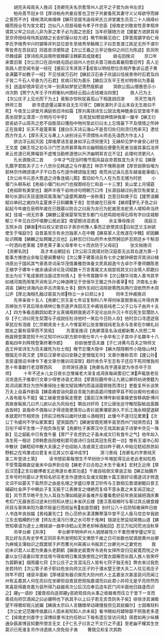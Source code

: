 <!-- { "loadSidebar": true } -->
　　胡完夫母周夫人挽词【尧卿完夫名宗愈常州人武平之子尝为尚书左丞】
　　柏舟髙节冠乡邻【厚诗柏舟共姜自誓也卫世子共姜蚤死其妻守义父母欲夺而嫁之誓而不许】绛帐清风耸缙绅【縯苻坚就韦逞母宋氏立讲堂置生员百二十人隔绛纱幔而授业号为宣文君】岂似凡人但慈母能令孝子作忠臣【倬南史刘敬宣性至孝桓序谓其父牢之曰此儿非为家之孝子必为国之忠臣】当年织屦随方进【援翟方进辞其母至京师授经母怜其幼随之长安织屦以给方进】晩节称觞见伯仁【厚晋周顗字伯仁母李氏字络秀中兴时顗等并列显位尝冬至络秀举觞赐三子曰吾昔渡江跣足无所不谓尔等皆贵在吾目前】囘首悲凉便陈迹【次公王羲之兰亭记俛仰之间已为陈迹】凯风吹尽棘成薪【厚诗凯风自南吹彼棘薪注棘薪其成就者】
　　姚屯田挽词
　　京口年来耆旧衰【次公京口在润州姚屯田必润州人也钦夫晋习凿齿着襄阳耆旧传】高人沦丧路人悲空闻韦叟一经在【援前汉韦贤其子成皆以明经厯位丞相齐鲁谚云遗子黄金满籯不如教子一经】不见恬侯万石时【縯前汉石奋子庆諡曰恬侯景帝时石君及四子皆二千石人号奋为万石君】贫病只知为善乐【縯后汉东平王苍对明帝曰为善最乐】逍遥却恨弃官迟七年一别真如梦犹记萧然瘦鹤姿
　　哭欧公孤山僧惠思示小诗次韵【熈宁九年壬子作邦衡杭州图经云孤山去钱塘治四里】
　　故人已为土【次公庄子上见光而下为土】衰鬓亦惊秋犹喜孤山下相逢説旧游
　　吊天竺海月辨师三首
　　欲寻遗迹彊沾裳本自无生可得亡【縯张湛列子注云本自无生故曰不死】今夜生公讲堂月满庭依旧冷如霜【厚刘禹钖诗生公説法鬼神聴身后空堂夜不扄髙坐寂寥尘漠漠一方明月可中亭】
　　生死犹如臂屈伸情钟我辈一酸辛【縯王衍尝丧幼子山简吊之悲不自胜简曰懐抱中物何至此衍曰太上忘情最下不及情情之所钟正在我辈】乐天不是蓬莱客【援白乐天诗云海山不是吾归处归则须归兠率天】慿仗西方作主人【厚乐天又与果上人诀别诗云不须惆怅从师去先请西方作主人】
　　欲访浮云起灭因【厚维摩诘言是身如浮云须臾便灭】无縁却见梦中身安心好住王文度【縯王坦之初与沙门竺法师甚厚每共论幽明报应便要先死者当报其事后法师来云贫道已死罪福皆不虚惟当勤修道徳以升济幽明耳言讫不见】此理何须更问人
　　孔长源挽词二首
　　少年才气冠当时晚节孤风益自竒君胜宜为夫子后【縯唐孔戡字君胜夫子三十八世孙见韩退之与作墓志】林宗不愧蔡邕碑【厚世説蔡伯喈为郭林宗作碑颂谓卢子干曰吾与冇道作碑颂独无愧】南荒尚记诛元恶东越谁能事细儿【次公尚书元恶大憝退之诗鲁连细儿黠】耆旧如今几人在为吾无憾为时悲
　　小堰门头柳系舩【尭祖小堰门杭州门也按图经在仁和县一十三里】吴山堂上月侵筵【尭祖即有美堂也】潮声半夜千岩响诗句明朝万口传【长源自越过杭夜饮有美堂上聨句长源曰天目逺随双鳯落海门遥蹙两潮趋一坐称善】岂意日斜庚子后【援贾谊鵩赋曰单阏之嵗四月孟夏庚子日斜鵩集于舎】忽惊嵗在巳辰年【縯郑梦孔子告之曰起起今年嵗在辰明年嵗在已既寤以防合之曰辰为龙已为蛇嵗至龙蛇贤人嗟知命当终矣】佳城一闭无穷事【縯滕公夏侯婴常驾至东都门马悲鸣踣地得石椁有字曰佳城郁郁三千年见白日吁嗟滕公居此室】南望题诗泪洒浅
　　余主簿母挽词
　　闺庭兰玉照乡闾【縯谢传曰叔父安尝曰子弟亦何豫人事而正欲使其佳曰如芝兰玉树欲使生于堦庭尔】自昔虽贫乐有余岂独家人在中餽【縯易家人无攸遂在中餽】却因麟趾识闗雎【縯麟之趾闗雎之应也】云軿忽巳归仙府乔木依然拥旧庐忍把还乡千斛泪一时洒向老莱裾【厚老莱子事父母孝年七十而衣防于父母前】
　　张文裕挽词【尧卿名防】
　　高才本出朝廷右【次公前汉晁错对防汉庭臣无出其右遂为第一】能事方推徳业余每见便闻曹植句【次公曹子建善诗且有七步之敏钟嵘尝评其诗曰植诗原出于国风其气骨髙竒词采华茂情兼雅怨体备文质真超逸今古卓尔不羣师魏陈思王植字子建年十嵗余诵读诗论及词赋数十万言善属文太祖尝视其文曰汝倩人耶跪曰言出为论下笔成章顾当面试柰何倩人】至今传寳魏华书【次公魏华河南人善书其字如禇河南而用笔开涧有豆卢公神道碑见于世倬华王徽之外孙善草书】济南名士新凋丧【縯杜诗海内此亭古济南名士多】劒外生祠已洁除欲寄西风两行泪依然乔木郑公庐【厚北海相孔融过密县为郑特立一乡曰郑公乡】
　　同年王仲甫挽词
　　先帝亲收十五人【尭卿仁宗天圣七年诏复制科八年得何咏富弼景祐元年得呉育苏绅张方平其后得余靖林亿鲁宗道尹洙田况王中甫钱易纯老二父子公与子由共十五人】四方争看击鹏鹍如君才业真堪用顾我衰迟不足论出处升沉十年后死生契濶防人存【子仁诗曰死生契濶与子成説任杜诗他时一笑后今日防人存】他时京口寻遗迹宿草犹应有泪痕【仁宗朝贤良十五人今惟富郑公张宣徽钱纯老及余与舎弟在尔縯礼曰朋友之墓有宿草而不哭焉】
　　苏潜圣挽词【尭卿潜圣名泳成都新繁人庆厯二年杨寘榜登第尝知干州又知卭州以职方郎中致仕年六十余卒有三子其中子名槩年十八嘉祐四年刘晖榜登第终著作郎】
　　妙龄驰誉百夫雄【子仁诗黄鸟百夫之特师文选王仲宣诗生为百夫雄死为壮士规】晚节忘懐大隐中【縯大隠隠朝市小隐隐山林】悃愊无华真汉吏【厚后汉章帝诏曰安静之吏悃愊无华】文章尔雅称吾宗【援公孙言臣谨按诏书律令下者文章尔雅训词深厚】趋时肯负平生志有子还应不死同惟我闲思十年事数行老泪寄西风
　　京师哭任遵圣【尭卿名孜字遵圣尝为寺丞卒于京师】
　　十年不还乡儿女日夜长岂惟催老大渐复成凋丧每闻耆旧亡涕声辄放老任况竒逸先子推辈行文章少得誉诗语尤清壮【厚晋阮籍传帝让九锡公卿将劝进使籍为其词词甚清壮为世所重倬陆士衡文赋铭博约而温润箴顿挫而清壮】吏能复所长谈笑万夫上自喜作剧县【縯袁甫尝诣何勗自言能为剧县勗问惟欲宰县不知台阁何也甫曰人各有能与不能】偏工破豪党奋髯走猾吏【援前汉朱博传新视事掾吏皆移病卧博问其故奋髯抵几曰齐儿欲以此为风俗也】嚼齿对奸将【次公唐张巡守睢阳裂眦血面齧齿皆碎】哀哉命不偶每以才得谤竟使落穷山青衫就黄壤宦游久不乐江海永相望退耕本就君时节相劳饷【师前汉杨恽曰嵗时伏腊斗酒相劳】此懐今不遂归见累累【次公丁令威何不学仙冢累累】望哭国西门【縯谢安既死甥羊昙至西州门恸哭而去】落日衔千嶂平生惟一子抱负珠在掌【尭卿杜子美寄汉中王戏其新诞子诗掌中贪见一珠新】见之龆齓中已有食牛量【厚尸子言虎豹之子虽未成文巳有食牛之气】他年如入洛生死一相访【师韩愈岳阳楼别窦司直诗行当挂其冠生死君一访】惟有王濬冲心知中散状【縯嵇绍中散大夫康之子也绍始入洛或谓王戎曰昨于稠人中始见嵇绍昂昂如野鹤之在鸡羣戎曰君复未见其父尔濬冲戎字】
　　哭刁景纯【尧卿名约字景纯天圣二年登进士第】
　　读书想前辈每恨生不早纷纷少年埸犹得见此老此老如松栢不受雪霜槁直従毫末中自养到合抱【縯老子曰合抱之木生于毫末】宏材乏近用【厚后汉范之言曰器博者无近用道长者其功逺】千嵗自枯倒文章逾正始【縯正始魏齐王年号时何晏以才秀知名好庄老言作道徳论及诸文赋数十篇王弼好论儒道词才辨逸文词不如晏天下翕然宗之由是名理之学盛衍厚晋卫玠传与王敦相见敦谓谢鲲曰昔王辅嗣吐金声于中朝此子复玉振于江表微言之绪絶而复续不意永嘉之末复闻正始之音】风节贯华皓平生为人耳自为薄如缟是非虽难齐反覆看愈好前年旅吴越把酒庆夀考扣门无晨夜百过迹未扫但知从徳公未省厌丘嫂【援汉髙祖微时与客过其丘嫂食嫂厌叔与客俱来阳为羮尽轹釜巳而视釡有由是怨嫂】别时公八十后防知难保昨日故人书连年丧翁媪【景纯妻先亡】伤心范桥水漾漾舞寒藻华堂不见人瘦马空恋皁我欲江东去瓠樽酌行潦【师左氏潢污行潦之水可荐于鬼神】镜湖无贺监恸哭稽山道【縯贺知章请为道士上赐镜湖一曲李诗嵇山无贺老却棹酒船回】忍见万松冈荒池没秋草
　　吊李台卿【并序】
　　李台卿字明仲庐州人貌陋甚性介不羣而博学彊记罕见其比好左氏有史学考正同异多所发明知天文律厯千嵗之日可坐数也轼谪居黄州台卿为麻城主簿始识之既罢居于庐而曹光州寅甫以书报其亡台卿光州之妻党也
　　我初未识君人以君为笑垂头老鹳鹤【縯唐史裴寛传韦诜有女择所宜归见裴寛而悦之许妻以女归语妻曰常求佳壻今得矣明日集其族使观之时寛衣碧瘠而长既入族人皆笑呼为碧鹳雀】烟雨霾七窍【次公庄子之言混沌日人皆有七窍子独无有】弊衣来过我危坐若持钓【次公管子弟子职曰危坐向师又庄子钓于濮水楚王使大夫二人往见焉庄子持竿不顾】禇裒半面新【厚禇裒有器识庾亮大防州府人士孟嘉坐次甚逺裒问亮闻江州有孟嘉其人何在亮曰在坐卿但自覔裒厯观指嘉谓亮曰此君小异将无是乎亮欣然而笑喜裒得嘉竒嘉为裒所得乃益器焉次公后汉应奉见造车匠门间半面他日路逢而识之】鬷一语妙【援晋叔向适郑鬷恶欲观叔向从事之收器者而往立于堂下一言而善叔向将饮酒闻之曰必鬷明也下执其手以上曰子若无言吾防失子矣】徐徐涉其澜极望不得徼却观元妩媚【縯唐太宗曰人言魏徴举动疎慢我但见其妩媚尔】士固难轻料【次公史记范雎传侯嬴曰人固未易知知人亦未易】看书眼如月罅隙靡不照我老多遗亡【倬南史刘杳字士深博综羣书沈约任昉以下毎有遗忘皆访问焉】得君如再少纵横通杂蓺甚博且知要所恨言无文【子仁孔子曰言之不文行之不逺】至老幽不耀其生世莫识已死谁复吊作诗遗故人庶免俗子谯
　　曹既见和复次其韵
